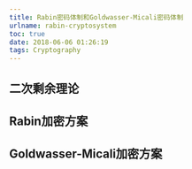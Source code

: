 ```yaml
---
title: Rabin密码体制和Goldwasser-Micali密码体制
urlname: rabin-cryptosystem
toc: true
date: 2018-06-06 01:26:19
tags: Cryptography
---
```


## 二次剩余理论

## Rabin加密方案

## Goldwasser-Micali加密方案
